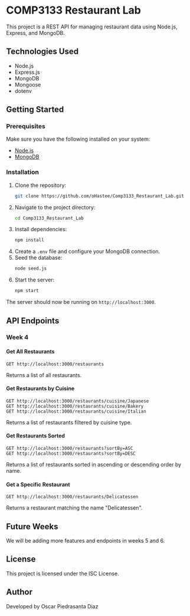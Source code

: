 # COMP3133 Restaurant Lab

This project is a REST API for managing restaurant data using Node.js, Express, and MongoDB.

## Technologies Used
- Node.js
- Express.js
- MongoDB
- Mongoose
- dotenv

## Getting Started

### Prerequisites
Make sure you have the following installed on your system:
- [Node.js](https://nodejs.org/)
- [MongoDB](https://www.mongodb.com/)

### Installation
1. Clone the repository:
   ```sh
   git clone https://github.com/oHastee/Comp3133_Restaurant_Lab.git
   ```
2. Navigate to the project directory:
   ```sh
   cd Comp3133_Restaurant_Lab
   ```
3. Install dependencies:
   ```sh
   npm install
   ```
4. Create a `.env` file and configure your MongoDB connection.
5. Seed the database:
   ```sh
   node seed.js
   ```
6. Start the server:
   ```sh
   npm start
   ```

The server should now be running on `http://localhost:3000`.

## API Endpoints

### Week 4

#### Get All Restaurants
```http
GET http://localhost:3000/restaurants
```
Returns a list of all restaurants.

#### Get Restaurants by Cuisine
```http
GET http://localhost:3000/restaurants/cuisine/Japanese
GET http://localhost:3000/restaurants/cuisine/Bakery
GET http://localhost:3000/restaurants/cuisine/Italian
```
Returns a list of restaurants filtered by cuisine type.

#### Get Restaurants Sorted
```http
GET http://localhost:3000/restaurants?sortBy=ASC
GET http://localhost:3000/restaurants?sortBy=DESC
```
Returns a list of restaurants sorted in ascending or descending order by name.

#### Get a Specific Restaurant
```http
GET http://localhost:3000/restaurants/Delicatessen
```
Returns a restaurant matching the name "Delicatessen".

## Future Weeks
We will be adding more features and endpoints in weeks 5 and 6.

## License
This project is licensed under the ISC License.

## Author
Developed by Oscar Piedrasanta Diaz

